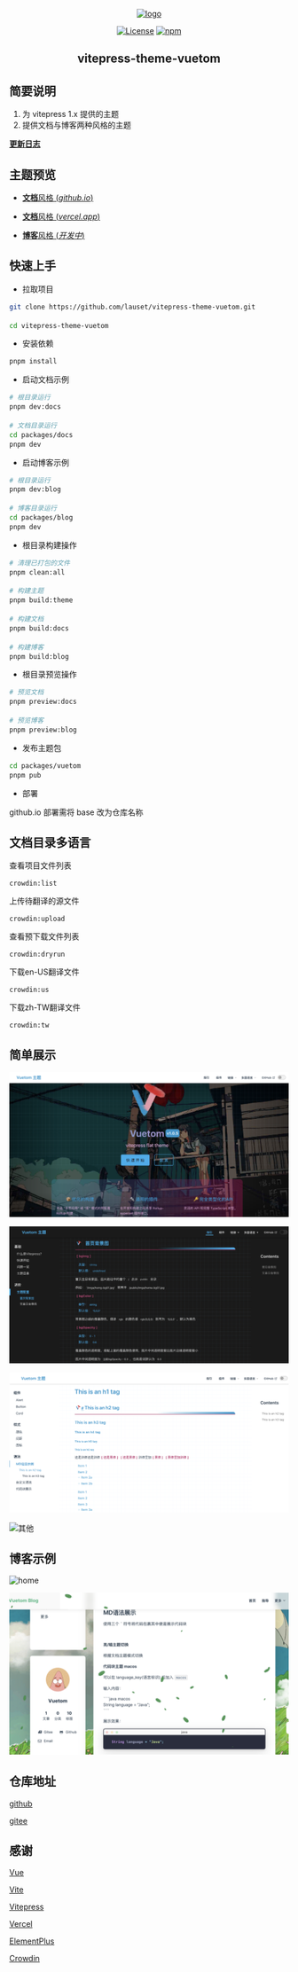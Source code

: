 
<p align="center"><a href="https://gitee.com/lauset/vitepress-theme-vuetom" target="_blank" rel="noopener noreferrer"><img width="180" src="https://cdn.jsdelivr.net/gh/lauset/vitepress-theme-vuetom/packages/docs/public/logo/vuetom-logo.png" alt="logo"></a></p>

<p align="center">
  <a href="https://github.com/xugaoyi/vuepress-theme-vdoing/blob/master/LICENSE"><img src="https://img.shields.io/github/license/xugaoyi/vuepress-theme-vdoing
" alt="License"></a>
  <a href="https://www.npmjs.com/package/vitepress-theme-vuetom"><img alt="npm" src="https://img.shields.io/npm/v/vitepress-theme-vuetom"></a>
</p>

<h2 align="center">vitepress-theme-vuetom</h2>

## 简要说明

1. 为 vitepress 1.x 提供的主题
2. 提供文档与博客两种风格的主题

[**更新日志**](CHANGELOG.md)

## 主题预览

* [**文档**风格 (*github.io*)](https://lauset.github.io/vitepress-theme-vuetom/)

* [**文档**风格 (*vercel.app*)](https://vitepress-theme-vuetom.vercel.app/vt/)

* [**博客**风格 (*开发中*)](https://vitepress-theme-vuetom-blog.vercel.app/myblog/)

## 快速上手

* 拉取项目

```bash
git clone https://github.com/lauset/vitepress-theme-vuetom.git

cd vitepress-theme-vuetom
```

* 安装依赖

```bash
pnpm install
```

* 启动文档示例

```bash
# 根目录运行
pnpm dev:docs

# 文档目录运行
cd packages/docs
pnpm dev
```

* 启动博客示例

```bash
# 根目录运行
pnpm dev:blog

# 博客目录运行
cd packages/blog
pnpm dev
```

* 根目录构建操作

```bash
# 清理已打包的文件
pnpm clean:all

# 构建主题
pnpm build:theme

# 构建文档
pnpm build:docs

# 构建博客
pnpm build:blog
```

* 根目录预览操作

```bash
# 预览文档
pnpm preview:docs

# 预览博客
pnpm preview:blog
```

* 发布主题包

```bash
cd packages/vuetom
pnpm pub
```

* 部署

github.io 部署需将 base 改为仓库名称

## 文档目录多语言

查看项目文件列表

```shell
crowdin:list
```

上传待翻译的源文件

```shell
crowdin:upload
```

查看预下载文件列表

```shell
crowdin:dryrun
```

下载en-US翻译文件

```shell
crowdin:us
```

下载zh-TW翻译文件

```shell
crowdin:tw
```

## 简单展示

![首页](/resources/pic01.png)

![暗黑主题](/resources/pic02.png)

![语法示例](/resources/pic03.png)

![其他](/resources/pic04.png)

## 博客示例

![home](/resources/blog-home-01.png)

![post](/resources/blog-post-01.png)

## 仓库地址

[github](https://github.com/lauset/vitepress-theme-vuetom)

[gitee](https://gitee.com/lauset/vitepress-theme-vuetom)

## 感谢

[Vue](https://vuejs.org/)

[Vite](https://cn.vitejs.dev/)

[Vitepress](https://vitepress.vuejs.org/)

[Vercel](https://vercel.com/docs)

[ElementPlus](https://element-plus.gitee.io/zh-CN/)

[Crowdin](https://crowdin.com/)
